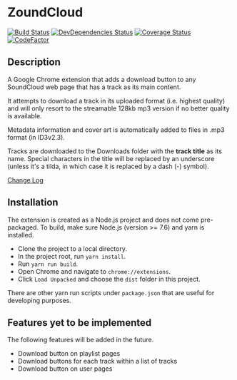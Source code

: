 # ZoundCloud

[![Build Status](https://img.shields.io/travis/xtangle/ZoundCloud.svg)](https://travis-ci.org/xtangle/ZoundCloud)
[![DevDependencies Status](https://img.shields.io/david/dev/xtangle/ZoundCloud.svg)](https://david-dm.org/xtangle/ZoundCloud?type=dev)
[![Coverage Status](https://img.shields.io/coveralls/github/xtangle/ZoundCloud.svg)](https://coveralls.io/github/xtangle/ZoundCloud?branch=master)
[![CodeFactor](https://www.codefactor.io/repository/github/xtangle/zoundcloud/badge)](https://www.codefactor.io/repository/github/xtangle/zoundcloud)

## Description

A Google Chrome extension that adds a download button to any SoundCloud web page that has
a track as its main content.

It attempts to download a track in its uploaded format (i.e. highest quality) and will only
resort to the streamable 128kb mp3 version if no better quality is available.

Metadata information and cover art is automatically added to files in .mp3 format (in ID3v2.3).

Tracks are downloaded to the Downloads folder with the **track title** as its name.
Special characters in the title will be replaced by an underscore (unless it's a tilda, in which
case it is replaced by a dash (-) symbol).

[Change Log](https://github.com/xtangle/ZoundCloud/blob/master/CHANGELOG.md)

## Installation

The extension is created as a Node.js project and does not come pre-packaged. 
To build, make sure Node.js (version >= 7.6) and yarn is installed.

- Clone the project to a local directory.
- In the project root, run `yarn install`.
- Run `yarn run build`.
- Open Chrome and navigate to `chrome://extensions`.
- Click `Load Unpacked` and choose the `dist` folder in this project.

There are other yarn run scripts under `package.json` that are useful for developing purposes.

## Features yet to be implemented

The following features will be added in the future.

- Download button on playlist pages
- Download buttons for each track within a list of tracks
- Download button on user pages
